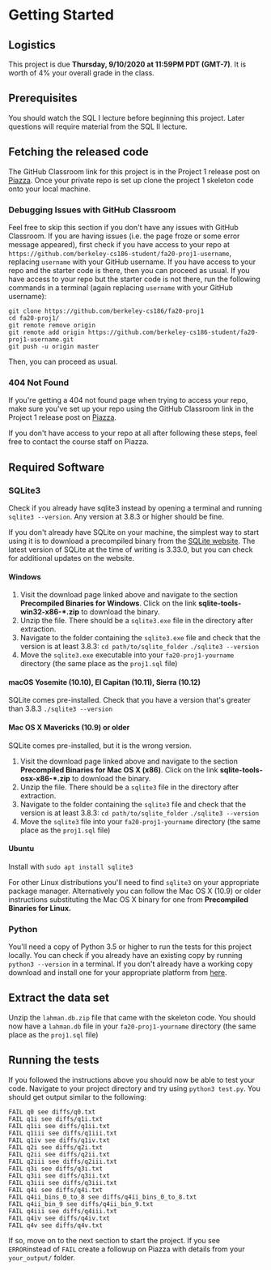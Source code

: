 # Getting Started

## Logistics

This project is due **Thursday, 9/10/2020 at 11:59PM PDT (GMT-7)**. It is worth of 4% your overall grade in the class.

## Prerequisites

You should watch the SQL I lecture before beginning this project. Later questions will require material from the SQL II lecture.

## Fetching the released code

The GitHub Classroom link for this project is in the Project 1 release post on [Piazza](https://piazza.com/class/kducz9b1i3h78i?cid=47). Once your private repo is set up clone the project 1 skeleton code onto your local machine.

### Debugging Issues with GitHub Classroom

Feel free to skip this section if you don't have any issues with GitHub Classroom. If you are having issues \(i.e. the page froze or some error message appeared\), first check if you have access to your repo at `https://github.com/berkeley-cs186-student/fa20-proj1-username`, replacing `username` with your GitHub username. If you have access to your repo and the starter code is there, then you can proceed as usual. If you have access to your repo but the starter code is not there, run the following commands in a terminal \(again replacing `username` with your GitHub username\):

```text
git clone https://github.com/berkeley-cs186/fa20-proj1
cd fa20-proj1/
git remote remove origin
git remote add origin https://github.com/berkeley-cs186-student/fa20-proj1-username.git
git push -u origin master
```

Then, you can proceed as usual.

### 404 Not Found

If you're getting a 404 not found page when trying to access your repo, make sure you've set up your repo using the GitHub Classroom link in the Project 1 release post on [Piazza](https://piazza.com/class/kducz9b1i3h78i?cid=47).

If you don't have access to your repo at all after following these steps, feel free to contact the course staff on Piazza.

## Required Software

### SQLite3

Check if you already have sqlite3 instead by opening a terminal and running `sqlite3 --version`. Any version at 3.8.3 or higher should be fine.

If you don't already have SQLite on your machine, the simplest way to start using it is to download a precompiled binary from the [SQLite website](http://www.sqlite.org/download.html). The latest version of SQLite at the time of writing is 3.33.0, but you can check for additional updates on the website.

#### Windows <a id="windows"></a>

1. Visit the download page linked above and navigate to the section **Precompiled Binaries for Windows**. Click on the link **sqlite-tools-win32-x86-\*.zip** to download the binary.
2. Unzip the file. There should be a `sqlite3.exe` file in the directory after extraction.
3. Navigate to the folder containing the `sqlite3.exe` file and check that the version is at least 3.8.3: `cd path/to/sqlite_folder` `./sqlite3 --version`
4. Move the `sqlite3.exe` executable into your `fa20-proj1-yourname` directory \(the same place as the `proj1.sql` file\)

#### macOS Yosemite \(10.10\), El Capitan \(10.11\), Sierra \(10.12\) <a id="macos-yosemite-10-10-el-capitan-10-11-sierra-10-12"></a>

SQLite comes pre-installed. Check that you have a version that's greater than 3.8.3 `./sqlite3 --version`

#### Mac OS X Mavericks \(10.9\) or older <a id="mac-os-x-mavericks-10-9-or-older"></a>

SQLite comes pre-installed, but it is the wrong version.

1. Visit the download page linked above and navigate to the section **Precompiled Binaries for Mac OS X \(x86\)**. Click on the link **sqlite-tools-osx-x86-\*.zip** to download the binary.
2. Unzip the file. There should be a `sqlite3` file in the directory after extraction.
3. Navigate to the folder containing the `sqlite3` file and check that the version is at least 3.8.3: `cd path/to/sqlite_folder` `./sqlite3 --version`
4. Move the `sqlite3` file into your `fa20-proj1-yourname` directory \(the same place as the `proj1.sql` file\)

#### Ubuntu

Install with `sudo apt install sqlite3`

For other Linux distributions you'll need to find `sqlite3` on your appropriate package manager. Alternatively you can follow the Mac OS X \(10.9\) or older instructions substituting the Mac OS X binary for one from **Precompiled Binaries for Linux.**

### Python

You'll need a copy of Python 3.5 or higher to run the tests for this project locally. You can check if you already have an existing copy by running `python3 --version` in a terminal. If you don't already have a working copy download and install one for your appropriate platform from [here](https://www.python.org/downloads/).

## Extract the data set

Unzip the `lahman.db.zip` file that came with the skeleton code. You should now have a `lahman.db` file in your `fa20-proj1-yourname` directory \(the same place as the `proj1.sql` file\)

## Running the tests

If you followed the instructions above you should now be able to test your code. Navigate to your project directory and try using `python3 test.py`. You should get output similar to the following:

```text
FAIL q0 see diffs/q0.txt
FAIL q1i see diffs/q1i.txt
FAIL q1ii see diffs/q1ii.txt
FAIL q1iii see diffs/q1iii.txt
FAIL q1iv see diffs/q1iv.txt
FAIL q2i see diffs/q2i.txt
FAIL q2ii see diffs/q2ii.txt
FAIL q2iii see diffs/q2iii.txt
FAIL q3i see diffs/q3i.txt
FAIL q3ii see diffs/q3ii.txt
FAIL q3iii see diffs/q3iii.txt
FAIL q4i see diffs/q4i.txt
FAIL q4ii_bins_0_to_8 see diffs/q4ii_bins_0_to_8.txt
FAIL q4ii_bin_9 see diffs/q4ii_bin_9.txt
FAIL q4iii see diffs/q4iii.txt
FAIL q4iv see diffs/q4iv.txt
FAIL q4v see diffs/q4v.txt
```

If so, move on to the next section to start the project. If you see `ERROR`instead of `FAIL` create a followup on Piazza with details from your `your_output/` folder.

